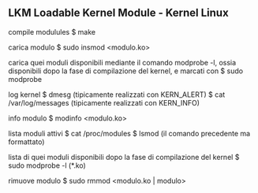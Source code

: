## LKM Loadable Kernel Module - Kernel Linux

compile	modulules
$ make

carica modulo
$ sudo insmod <modulo.ko>

carica quei moduli disponibili mediante il comando modprobe -l, ossia
disponibili dopo la fase di compilazione del kernel, e marcati con <M>
$ sudo modprobe <modulo>

log kernel
$ dmesg (tipicamente realizzati con KERN_ALERT)
$ cat /var/log/messages (tipicamente realizzati con KERN_INFO)

info modulo
$ modinfo <modulo.ko>

lista moduli attivi
$ cat /proc/modules
$ lsmod (il comando precedente ma formattato)

lista di quei moduli disponibili dopo la fase di compilazione del kernel
$ sudo modprobe -l (*.ko)

rimuove modulo
$ sudo rmmod <modulo.ko | modulo>
